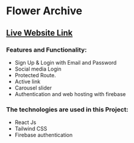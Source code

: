 # Flower Archive
## [Live Website Link](https://independent-service-prov-6f0f2.web.app)

### Features and Functionality:
- Sign Up & Login with Email and Password
- Social media Login
- Protected Route.
- Active link
- Carousel slider 
- Authentication and web hosting with firebase

### The technologies are used in this Project:
- React Js
- Tailwind CSS
- Firebase authentication

 

